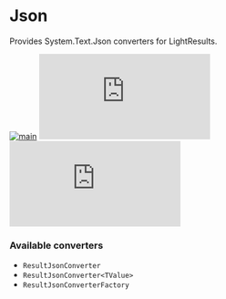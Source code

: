 # Json

Provides System.Text.Json converters for LightResults.

[![main](https://img.shields.io/github/actions/workflow/status/jscarle/LightResults.Extensions/main.yml?logo=github)](https://github.com/jscarle/LightResults.Extensions)
[![nuget](https://img.shields.io/nuget/v/LightResults.Extensions.Json)](https://www.nuget.org/packages/LightResults.Extensions.Json)
[![downloads](https://img.shields.io/nuget/dt/LightResults.Extensions.Json)](https://www.nuget.org/packages/LightResults.Extensions.Json)

### Available converters

- `ResultJsonConverter`
- `ResultJsonConverter<TValue>`
- `ResultJsonConverterFactory`
